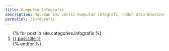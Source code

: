 ```yaml
---
title: Kumpulan Infografis
description: Halaman ini berisi kumpulan infografi, unduh atau download infografis di Administrasi.net.
permalink: /infografis
---
```


<ol class="arti">{% for post in site.categories.infografis %}
<li class="{% if page.title == post.title %}current{% endif %}">
<a href="{{ post.url }}" title="{{ post.title }}">{{ post.title }}</a>
</li>
{% endfor %}
</ol>
